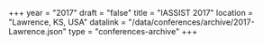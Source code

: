 +++
year = "2017"
draft = "false"
title = "IASSIST 2017"
location = "Lawrence, KS, USA"
datalink = "/data/conferences/archive/2017-Lawrence.json"
type = "conferences-archive"
+++
